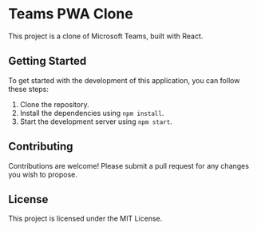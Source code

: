 # Teams PWA Clone

This project is a clone of Microsoft Teams, built with React.

## Getting Started

To get started with the development of this application, you can follow these steps:

1. Clone the repository.
2. Install the dependencies using `npm install`.
3. Start the development server using `npm start`.

## Contributing

Contributions are welcome! Please submit a pull request for any changes you wish to propose.

## License

This project is licensed under the MIT License.
